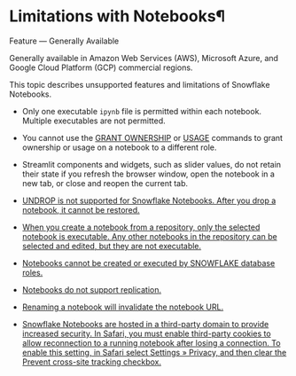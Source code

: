 # Limitations with Notebooks¶

Feature — Generally Available

Generally available in Amazon Web Services (AWS), Microsoft Azure, and Google
Cloud Platform (GCP) commercial regions.

This topic describes unsupported features and limitations of Snowflake
Notebooks.

  * Only one executable `ipynb` file is permitted within each notebook. Multiple executables are not permitted.

  * You cannot use the [GRANT OWNERSHIP](../../sql-reference/sql/grant-ownership) or [USAGE](../../sql-reference/account-usage) commands to grant ownership or usage on a notebook to a different role.

  * Streamlit components and widgets, such as slider values, do not retain their state if you refresh the browser window, open the notebook in a new tab, or close and reopen the current tab.

  * [UNDROP <object>](../../sql-reference/sql/undrop) is not supported for Snowflake Notebooks. After you drop a notebook, it cannot be restored.

  * When you create a notebook from a repository, only the selected notebook is executable. Any other notebooks in the repository can be selected and edited, but they are not executable.

  * Notebooks cannot be created or executed by [SNOWFLAKE database roles](../../sql-reference/snowflake-db-roles).

  * Notebooks do not support [replication](../account-replication-config).

  * Renaming a notebook will invalidate the notebook URL.

  * Snowflake Notebooks are hosted in a third-party domain to provide increased security. In Safari, you must enable third-party cookies to allow reconnection to a running notebook after losing a connection. To enable this setting, in Safari select Settings » Privacy, and then clear the Prevent cross-site tracking checkbox.

